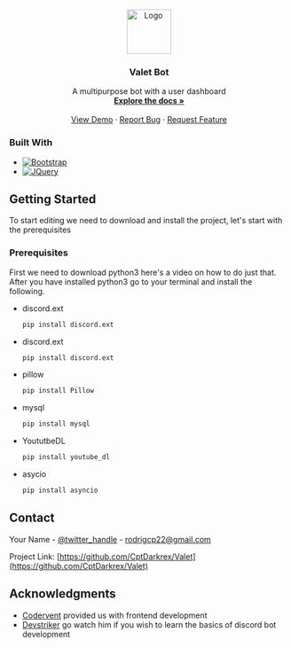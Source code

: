 <a name="readme-top"></a>



<!-- PROJECT LOGO -->
<br />
<div align="center">
  <a href="https://github.com/github_username/repo_name">
    <img src="images/logo.png" alt="Logo" width="80" height="80">
  </a>

<h3 align="center">Valet Bot</h3>

  <p align="center">
    A multipurpose bot with a user dashboard
    <br />
    <a href="#"><strong>Explore the docs »</strong></a>
    <br />
    <br />
    <a href="https://github.com/CptDarkrex/Valet/">View Demo</a>
    ·
    <a href="https://github.com/CptDarkrex/Valet/issues">Report Bug</a>
    ·
    <a href="https://github.com/CptDarkrex/Valet/issues">Request Feature</a>
  </p>
</div>

<!-- ABOUT THE PROJECT -->
<!-- ## About The Project

[![Product Name Screen Shot][product-screenshot]](https://example.com)

Here's a blank template to get started: To avoid retyping too much info. Do a search and replace with your text editor for the following: `github_username`, `repo_name`, `twitter_handle`, `linkedin_username`, `email_client`, `email`, `project_title`, `project_description`

<p align="right">(<a href="#readme-top">back to top</a>)</p> -->



### Built With
* [![Bootstrap][Bootstrap.com]][Bootstrap-url]
* [![JQuery][JQuery.com]][JQuery-url]


<!-- GETTING STARTED -->
## Getting Started

To start editing we need to download and install the project, let's start with the prerequisites

### Prerequisites

First we need to download python3 here's a video on how to do just that.
After you have installed python3 go to your terminal and install the following.

* discord.ext
  ```sh
  pip install discord.ext
  ```

* discord.ext
  ```sh
  pip install discord.ext
  ```

* pillow
  ```sh
  pip install Pillow
  ```

* mysql
  ```sh
  pip install mysql
  ```

* YoututbeDL
  ```sh
  pip install youtube_dl
  ```

* asycio
  ```sh
  pip install asyncio
  ```


<!-- CONTACT -->
## Contact

Your Name - [@twitter_handle](https://twitter.com/ColleenRhardt) - rodrigcp22@gmail.com

Project Link: [https://github.com/CptDarkrex/Valet](https://github.com/CptDarkrex/Valet)


<!-- ACKNOWLEDGMENTS -->
## Acknowledgments

* [Codervent](http://codervent.com/) provided us with frontend development
* [Devstriker](https://www.youtube.com/c/DevStriker) go watch him if you wish to learn the basics of discord bot development



<!-- MARKDOWN LINKS & IMAGES -->
<!-- https://www.markdownguide.org/basic-syntax/#reference-style-links -->
[contributors-shield]: https://img.shields.io/github/contributors/github_username/repo_name.svg?style=for-the-badge
[contributors-url]: https://github.com/github_username/repo_name/graphs/contributors
[forks-shield]: https://img.shields.io/github/forks/github_username/repo_name.svg?style=for-the-badge
[forks-url]: https://github.com/github_username/repo_name/network/members
[stars-shield]: https://img.shields.io/github/stars/github_username/repo_name.svg?style=for-the-badge
[stars-url]: https://github.com/github_username/repo_name/stargazers
[issues-shield]: https://img.shields.io/github/issues/github_username/repo_name.svg?style=for-the-badge
[issues-url]: https://github.com/github_username/repo_name/issues
[license-shield]: https://img.shields.io/github/license/github_username/repo_name.svg?style=for-the-badge
[license-url]: https://github.com/github_username/repo_name/blob/master/LICENSE.txt
[linkedin-shield]: https://img.shields.io/badge/-LinkedIn-black.svg?style=for-the-badge&logo=linkedin&colorB=555
[linkedin-url]: https://linkedin.com/in/linkedin_username
[product-screenshot]: images/screenshot.png
[Next.js]: https://img.shields.io/badge/next.js-000000?style=for-the-badge&logo=nextdotjs&logoColor=white
[Next-url]: https://nextjs.org/
[React.js]: https://img.shields.io/badge/React-20232A?style=for-the-badge&logo=react&logoColor=61DAFB
[React-url]: https://reactjs.org/
[Vue.js]: https://img.shields.io/badge/Vue.js-35495E?style=for-the-badge&logo=vuedotjs&logoColor=4FC08D
[Vue-url]: https://vuejs.org/
[Angular.io]: https://img.shields.io/badge/Angular-DD0031?style=for-the-badge&logo=angular&logoColor=white
[Angular-url]: https://angular.io/
[Svelte.dev]: https://img.shields.io/badge/Svelte-4A4A55?style=for-the-badge&logo=svelte&logoColor=FF3E00
[Svelte-url]: https://svelte.dev/
[Flask.com]: https://flask.palletsprojects.com/en/2.2.x/_images/flask-logo.png
[Flask-url]: https://flask.palletsprojects.com/en/2.2.x/
[Bootstrap.com]: https://img.shields.io/badge/Bootstrap-563D7C?style=for-the-badge&logo=bootstrap&logoColor=white
[Bootstrap-url]: https://getbootstrap.com
[JQuery.com]: https://img.shields.io/badge/jQuery-0769AD?style=for-the-badge&logo=jquery&logoColor=white
[JQuery-url]: https://jquery.com 
